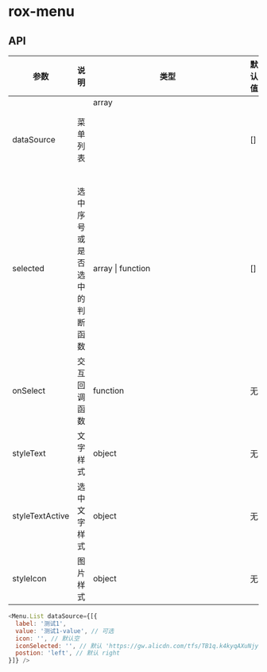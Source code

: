 # rox-menu

## API
| 参数              | 说明             | 类型                     | 默认值  |
| --------------- | -------------- | ---------------------- | ---- |
| dataSource      | 菜单列表           | array<object>          | []   |
| selected        | 选中序号或是否选中的判断函数 | array<int> \| function | []   |
| onSelect        | 交互回调函数         | function               | 无    |
| styleText       | 文字样式           | object                 | 无    |
| styleTextActive | 选中文字样式         | object                 | 无    |
| styleIcon | 图片样式         | object                 | 无    |




```js
<Menu.List dataSource={[{
  label: '测试1',
  value: '测试1-value', // 可选
  icon: '', // 默认空
  iconSelected: '', // 默认 'https://gw.alicdn.com/tfs/TB1q.k4kyqAXuNjy1XdXXaYcVXa-40-28.png'
  postion: 'left', // 默认 right
}]} />
```


